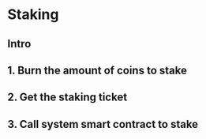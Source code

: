 # Staking

## Intro



## 1. Burn the amount of coins to stake

## 2. Get the staking ticket

## 3. Call system smart contract to stake
